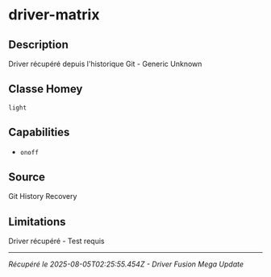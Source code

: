 # driver-matrix

## Description
Driver récupéré depuis l'historique Git - Generic Unknown

## Classe Homey
`light`

## Capabilities
- `onoff`

## Source
Git History Recovery

## Limitations
Driver récupéré - Test requis

---
*Récupéré le 2025-08-05T02:25:55.454Z - Driver Fusion Mega Update*
